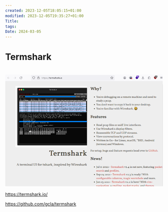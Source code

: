 ```yaml
---
created: 2023-12-05T18:05:15+01:00
modified: 2023-12-05T19:35:27+01:00
Title: 
tags: 
Date: 2024-03-05
---
```


# Termshark


# 
![](_asset/2023-12-05_Termshark_image_1.png)

https://termshark.io/

https://github.com/gcla/termshark
